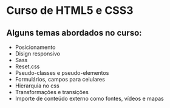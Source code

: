 # Curso de HTML5 e CSS3


## Alguns temas abordados no curso:

- Posicionamento
- Disign responsivo
- Sass
- Reset.css
- Pseudo-classes e pseudo-elementos
- Formulários, campos para celulares
- Hierarquia no css
- Transformações e transições
- Importe de conteúdo externo como fontes, vídeos e mapas

